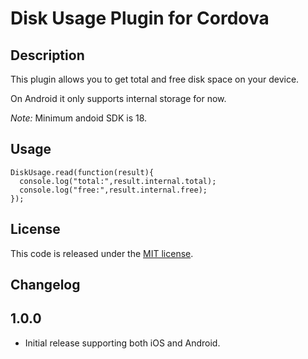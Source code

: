 # Disk Usage Plugin for Cordova

## Description
This plugin allows you to get total and free disk space on your device.

On Android it only supports internal storage for now.

*Note:* Minimum andoid SDK is 18.

## Usage

```
DiskUsage.read(function(result){
  console.log("total:",result.internal.total);
  console.log("free:",result.internal.free);
});
```

## License
This code is released under the [MIT license](LICENSE).

## Changelog

## 1.0.0
  * Initial release supporting both iOS and Android.
